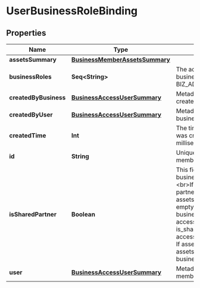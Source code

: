 

# UserBusinessRoleBinding


## Properties

Name | Type | Description | Notes
------------ | ------------- | ------------- | -------------
**assetsSummary** | [**BusinessMemberAssetsSummary**](BusinessMemberAssetsSummary.md) |  |  [optional]
**businessRoles** | **Seq&lt;String&gt;** | The access level a user has on the business. This can be EMPLOYEE, BIZ_ADMIN, or PARTNER. |  [optional]
**createdByBusiness** | [**BusinessAccessUserSummary**](BusinessAccessUserSummary.md) | Metadata for the business that created the business relationship. |  [optional]
**createdByUser** | [**BusinessAccessUserSummary**](BusinessAccessUserSummary.md) | Metadata for the user that created the business relationship. |  [optional]
**createdTime** | **Int** | The time the business relationship was created. Returned in milliseconds. |  [optional]
**id** | **String** | Unique identifier of the business member/business partner/employer. |  [optional]
**isSharedPartner** | **Boolean** | This field is only relevant when business_role&#x3D;\&quot;PARTNER\&quot;. &lt;br&gt;If is_shared_partner&#x3D;FALSE, the partner can access your business assets. If assets_summary is not empty, the assets listed are your business assets the partner has access to. &lt;br&gt;If is_shared_partner&#x3D;TRUE, you can access the partner&#39;s business asset. If assets_summary is not empty, the assets listed are the partner&#39;s business assets you have access to. |  [optional]
**user** | [**BusinessAccessUserSummary**](BusinessAccessUserSummary.md) | Metadata for the business member/business partner/employer. |  [optional]




